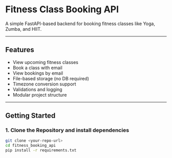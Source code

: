 # Fitness Class Booking API
A simple FastAPI-based backend for booking fitness classes like Yoga, Zumba, and HIIT.

---

## Features

- View upcoming fitness classes
- Book a class with email
- View bookings by email
- File-based storage (no DB required)
- Timezone conversion support
- Validations and logging
- Modular project structure

---

## Getting Started

### 1. Clone the Repository and install dependencies

```bash
git clone <your-repo-url>
cd fitness_booking_api
pip install -r requirements.txt
